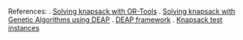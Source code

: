 References:
	. [Solving knapsack with OR-Tools](https://developers.google.com/optimization/bin/knapsack)
	. [Solving knapsack with Genetic Algorithms using DEAP](https://github.com/PacktPublishing/Hands-On-Genetic-Algorithms-with-Python/tree/master/Chapter04)
	. [DEAP framework](https://deap.readthedocs.io/en/master/)
	. [Knapsack test instances](https://github.com/likr/kplib)